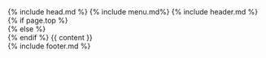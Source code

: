 <!DOCTYPE html>
<html lang="{{ page.lang | default: site.lang | default: "en" }}">
  {% include head.md %}
  <body>
    {% include menu.md%}
    {% include header.md %}
    {% if page.top %} 
    <main class = 'begin'>
    {% else %}
    <main>
    {% endif %}
      {{ content }}
    </main>
    {% include footer.md %}
  </body>
</html>
